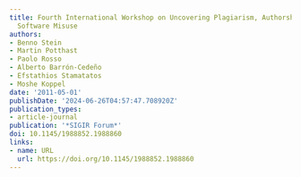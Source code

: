 ```yaml
---
title: Fourth International Workshop on Uncovering Plagiarism, Authorship, and Social
  Software Misuse
authors:
- Benno Stein
- Martin Potthast
- Paolo Rosso
- Alberto Barrón-Cedeño
- Efstathios Stamatatos
- Moshe Koppel
date: '2011-05-01'
publishDate: '2024-06-26T04:57:47.708920Z'
publication_types:
- article-journal
publication: '*SIGIR Forum*'
doi: 10.1145/1988852.1988860
links:
- name: URL
  url: https://doi.org/10.1145/1988852.1988860
---
```

